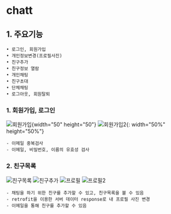 # chatt
## 1. 주요기능
	• 로그인, 회원가입
	• 개인정보변경(프로필사진)
	• 친구추가
	• 친구정보 열람
	• 개인채팅
	• 친구초대
	• 단체채팅
	• 로그아웃, 회원탈퇴
  
  ### 1. 회원가입, 로그인
![회원가입](https://user-images.githubusercontent.com/55048165/74676182-c958ca00-51f8-11ea-9e12-ceb9f101a17c.png){width="50" height="50"}
![회원가입2](https://user-images.githubusercontent.com/55048165/74677098-e098b700-51fa-11ea-8e67-385d0be7cff4.png){: width="50%" height="50%"}

	- 이메일 중복검사
	- 이메일, 비밀번호, 이름의 유효성 검사
	
### 2. 친구목록
![친구목록](https://user-images.githubusercontent.com/55048165/74676195-ce1d7e00-51f8-11ea-8dcb-3666abb8f179.png)
![친구추가](https://user-images.githubusercontent.com/55048165/74676186-cb228d80-51f8-11ea-90f4-0a5699df5a05.png)
![프로필](https://user-images.githubusercontent.com/55048165/74676187-cbbb2400-51f8-11ea-9c21-70a6f5132710.png)
![프로필2](https://user-images.githubusercontent.com/55048165/74676188-cc53ba80-51f8-11ea-8268-26099c2bc516.png)
  
 	- 채팅을 하기 위한 친구를 추가할 수 있고, 친구목록을 볼 수 있음
	- retrofit을 이용한 서버 데이터 response로 내 프로필 사진 변경
	- 이메일을 통해 친구를 추가할 수 있음
